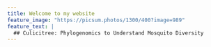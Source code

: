 ```yaml
---
title: Welcome to my website
feature_image: "https://picsum.photos/1300/400?image=989"
feature_text: |
  ## Culicitree: Phylogenomics to Understand Mosquito Diversity
---
```




